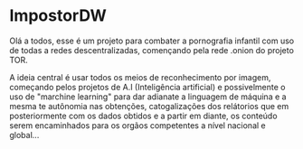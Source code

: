 # ImpostorDW

Olá a todos, esse é um projeto para combater a pornografia infantil com uso de todas a redes descentralizadas, començando pela rede .onion do projeto TOR.

A ideia central é usar todos os meios de reconhecimento por imagem, começando pelos projetos de A.I (Inteligência artificial) e possivelmente o uso de "marchine learning" para dar adianate a linguagem de máquina e a mesma te autônomia nas obtenções, catogalizações dos relátorios que em posteriormente com os dados obtidos e a partir em diante, os conteúdo serem encaminhados para os orgãos competentes a nível nacional e global... 
